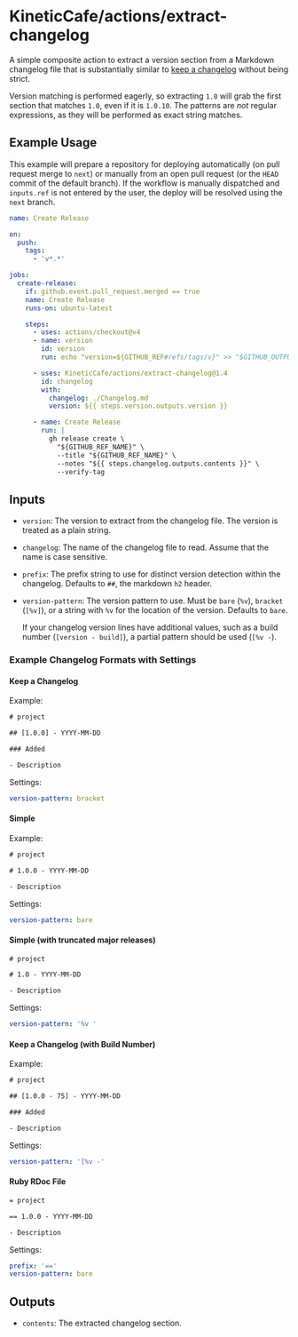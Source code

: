 # KineticCafe/actions/extract-changelog

A simple composite action to extract a version section from a Markdown
changelog file that is substantially similar to [keep a changelog][] without
being strict.

Version matching is performed eagerly, so extracting `1.0` will grab the first
section that matches `1.0`, even if it is `1.0.10`. The patterns are _not_
regular expressions, as they will be performed as exact string matches.

## Example Usage

This example will prepare a repository for deploying automatically (on pull
request merge to `next`) or manually from an open pull request (or the `HEAD`
commit of the default branch). If the workflow is manually dispatched and
`inputs.ref` is not entered by the user, the deploy will be resolved using the
`next` branch.

```yaml
name: Create Release

on:
  push:
    tags:
      - 'v*.*'

jobs:
  create-release:
    if: github.event.pull_request.merged == true
    name: Create Release
    runs-on: ubuntu-latest

    steps:
      - uses: actions/checkout@v4
      - name: version
        id: version
        run: echo "version=${GITHUB_REF#refs/tags/v}" >> "$GITHUB_OUTPUT"

      - uses: KineticCafe/actions/extract-changelog@1.4
        id: changelog
        with:
          changelog: ./Changelog.md
          version: ${{ steps.version.outputs.version }}

      - name: Create Release
        run: |
          gh release create \
            "${GITHUB_REF_NAME}" \
            --title "${GITHUB_REF_NAME}" \
            --notes "${{ steps.changelog.outputs.contents }}" \
            --verify-tag
```

## Inputs

- `version`: The version to extract from the changelog file. The version is
  treated as a plain string.

- `changelog`: The name of the changelog file to read. Assume that the name is
  case sensitive.

- `prefix`: The prefix string to use for distinct version detection within the
  changelog. Defaults to `##`, the markdown `h2` header.

- `version-pattern`: The version pattern to use. Must be `bare` (`%v`),
  `bracket` (`[%v]`), or a string with `%v` for the location of the version.
  Defaults to `bare`.

  If your changelog version lines have additional values, such as a build
  number (`[version - build]`), a partial pattern should be used (`[%v -`).

### Example Changelog Formats with Settings

#### Keep a Changelog

Example:

```changelog
# project

## [1.0.0] - YYYY-MM-DD

### Added

- Description
```

Settings:

```yaml
version-pattern: bracket
```

#### Simple

Example:

```changelog
# project

# 1.0.0 - YYYY-MM-DD

- Description
```

Settings:

```yaml
version-pattern: bare
```

#### Simple (with truncated major releases)

```changelog
# project

# 1.0 - YYYY-MM-DD

- Description
```

Settings:

```yaml
version-pattern: '%v '
```

#### Keep a Changelog (with Build Number)

Example:

```changelog
# project

## [1.0.0 - 75] - YYYY-MM-DD

### Added

- Description
```

Settings:

```yaml
version-pattern: '[%v -'
```

#### Ruby RDoc File

```changelog
= project

== 1.0.0 - YYYY-MM-DD

- Description
```

Settings:

```yaml
prefix: '=='
version-pattern: bare
```

## Outputs

- `contents`: The extracted changelog section.

[keep a changelog]: https://keepachangelog.com/
